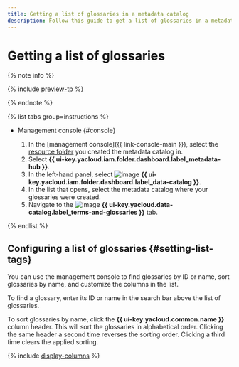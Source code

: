 ```yaml
---
title: Getting a list of glossaries in a metadata catalog
description: Follow this guide to get a list of glossaries in a metadata catalog.
---
```


# Getting a list of glossaries


{% note info %}

{% include [preview-tp](../../../_includes/preview-tp.md) %}

{% endnote %}


{% list tabs group=instructions %}

- Management console {#console}

  1. In the [management console]({{ link-console-main }}), select the [resource folder](../../../resource-manager/concepts/resources-hierarchy.md#folder) you created the metadata catalog in.
  1. Select **{{ ui-key.yacloud.iam.folder.dashboard.label_metadata-hub }}**.
  1. In the left-hand panel, select ![image](../../../_assets/console-icons/folder-magnifier.svg) **{{ ui-key.yacloud.iam.folder.dashboard.label_data-catalog }}**.
  1. In the list that opens, select the metadata catalog where your glossaries were created.
  1. Navigate to the ![image](../../../_assets/console-icons/book.svg) **{{ ui-key.yacloud.data-catalog.label_terms-and-glossaries }}** tab.

{% endlist %}

## Configuring a list of glossaries {#setting-list-tags}

You can use the management console to find glossaries by ID or name, sort glossaries by name, and customize the columns in the list.

To find a glossary, enter its ID or name in the search bar above the list of glossaries.

To sort glossaries by name, click the **{{ ui-key.yacloud.common.name }}** column header. This will sort the glossaries in alphabetical order. Clicking the same header a second time reverses the sorting order. Clicking a third time clears the applied sorting.

{% include [display-columns](../../../_includes/metadata-hub/display-columns.md) %}
